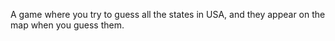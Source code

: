 A game where you try to guess all the states in USA, and they appear on the map when you guess them.
